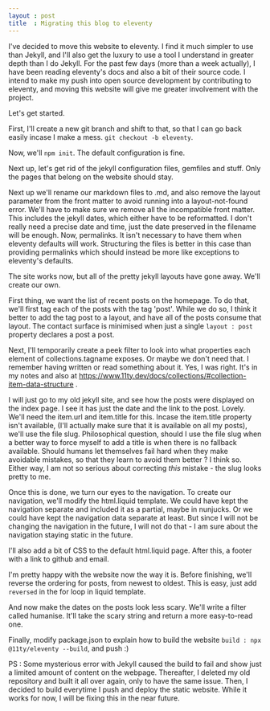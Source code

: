 ```yaml
---
layout : post
title  : Migrating this blog to eleventy
---
```

I've decided to move this website to eleventy. I find it much simpler to use than Jekyll, and I'll also get the luxury to use a tool I understand in greater depth than I do Jekyll. For the past few days (more than a week actually), I have been reading eleventy's docs and also a bit of their source code. I intend to make my push into open source development by contributing to eleventy, and moving this website will give me greater involvement with the project. 

Let's get started. 

First, I'll create a new git branch and shift to that, so that I can go back easily incase I make a mess. 
`git checkout -b eleventy`.

Now, we'll `npm init`. The default configuration is fine. 

Next up, let's get rid of the jekyll configuration files, gemfiles and stuff. Only the
pages that belong on the website should stay. 

Next up we'll rename our markdown files to .md, and also remove the layout parameter from
the front matter to avoid running into a layout-not-found error. We'll have to make sure we remove all the incompatible front matter. This includes the jekyll dates, which either have to be reformatted. I don't really need a precise date and time, just the date preserved in the filename will be enough. Now, permalinks. It isn't necessary to have them when eleventy defaults will work. Structuring the files is better in this case than providing permalinks which should instead be more like exceptions to eleventy's defaults. 

The site works now, but all of the pretty jekyll layouts have gone away. We'll create our own. 

First thing, we want the list of recent posts on the homepage. 
To do that, we'll first tag each of the posts with the tag 'post'. While we do so, I think it better to add the tag post to a layout, and have all of the posts consume that layout. The contact surface is minimised when just a single `layout : post` property declares a post a post. 

Next, I'll temporarily create a peek filter to look into what properties each element
of collections.tagname exposes. Or maybe we don't need that. I remember having written or read something about it. Yes, I was right. It's in my notes and also at https://www.11ty.dev/docs/collections/#collection-item-data-structure . 

 I will just go to my old jekyll site, and see how the posts were displayed on the index page. I see it has just the date and the link to the post. Lovely. 
We'll need the item.url and item.title for this. Incase the item.title property isn't available, (I'll actually make sure that it is available on all my posts), we'll use the file slug. Philosophical question, should I use the file slug when a better way to force myself to add a title is when there is no fallback available. Should humans let themselves fail hard when they make avoidable mistakes, so that they learn to avoid them better ? I think so. Either way, I am not so serious about correcting _this_ mistake - the slug looks pretty to me.

Once this is done, we turn our eyes to the navigation. To create our navigation, we'll modify the html.liquid template. We could have kept the navigation separate and included it as a partial, maybe in nunjucks. Or we could have kept the navigation data separate at least. But since I will not be changing the navigation in the future, I will not do that - I am sure about the navigation staying static in the future. 

I'll also add a bit of CSS to the default html.liquid page. After this, a footer with a link to github and email. 

I'm pretty happy with the website now the way it is. Before finishing, we'll reverse the
ordering for posts, from newest to oldest. This is easy, just add `reversed` in the for
loop in liquid template. 

And now make the dates on the posts look less scary. We'll write a filter called humanise. It'll take the scary string and return a more easy-to-read one. 

Finally, modify package.json to explain how to build the website `build : npx @11ty/eleventy --build`, and push :)


PS : Some mysterious error with Jekyll caused the build to fail and show just a limited amount of content on the webpage. Thereafter, I deleted my old repository and built it all over again, only to have the same issue. Then, I decided to build everytime I push and deploy the static website. While it works for now, I will be fixing this in the near future. 